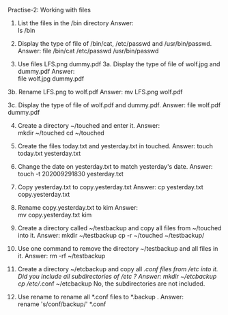 Practise-2: Working with files

1. List the files in the /bin directory
Answer:  
		ls /bin


2. Display the type of file of /bin/cat, /etc/passwd and /usr/bin/passwd.
Answer: 
		file /bin/cat /etc/passwd /usr/bin/passwd


3. Use files LFS.png dummy.pdf 
3a. Display the type of file of wolf.jpg and dummy.pdf
Answer:  
		file wolf.jpg dummy.pdf


3b. Rename LFS.png to wolf.pdf 
Answer: 
		mv LFS.png wolf.pdf


3c. Display the type of file of wolf.pdf and dummy.pdf.
Answer: 
		file wolf.pdf dummy.pdf


4. Create a directory ~/touched and enter it.
Answer:  
		mkdir ~/touched 
		cd ~/touched
				
		
5. Create the files today.txt and yesterday.txt in touched.
Answer: 
		touch today.txt yesterday.txt


6. Change the date on yesterday.txt to match yesterday's date.
Answer:  
		touch -t 202009291830 yesterday.txt


7. Copy yesterday.txt to copy.yesterday.txt 
Answer: 
		cp yesterday.txt copy.yesterday.txt


8. Rename copy.yesterday.txt to kim
Answer:  
		mv copy.yesterday.txt kim


9. Create a directory called ~/testbackup and copy all files from ~/touched into it.
Answer: 
		mkdir ~/testbackup 
		cp -r ~/touched ~/testbackup/ 


10. Use one command to remove the directory ~/testbackup and all files in it.
Answer: 
		rm -rf ~/testbackup 


11. Create a directory ~/etcbackup and copy all *.conf files from /etc into it. Did you include all subdirectories of /etc ?
Answer: 
		mkdir ~/etcbackup
		cp /etc/*.conf ~/etcbackup
	No, the subdirectories are not included.


12. Use rename to rename all *.conf files to *.backup .
Answer:  
		rename 's/conf/backup/' *.conf
